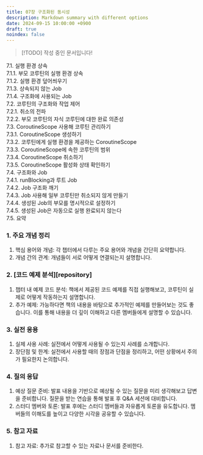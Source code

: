 ```yaml
---
title: 07장 구조화된 동시성
description: Markdown summary with different options
date: 2024-09-15 10:00:00 +0900
draft: true
noindex: false
---
```

 
> [!TODO] 작성 중인 문서입니다!


7.1. 실행 환경 상속  
7.1.1. 부모 코루틴의 실행 환경 상속  
7.1.2. 실행 환경 덮어씌우기  
7.1.3. 상속되지 않는 Job  
7.1.4. 구조화에 사용되는 Job  
7.2. 코루틴의 구조화와 작업 제어  
7.2.1. 취소의 전파  
7.2.2. 부모 코루틴의 자식 코루틴에 대한 완료 의존성  
7.3. CoroutineScope 사용해 코루틴 관리하기  
7.3.1. CoroutineScope 생성하기  
7.3.2. 코루틴에게 실행 환경을 제공하는 CoroutineScope  
7.3.3. CoroutineScope에 속한 코루틴의 범위  
7.3.4. CoroutineScope 취소하기  
7.3.5. CoroutineScope 활성화 상태 확인하기  
7.4. 구조화와 Job  
7.4.1. runBlocking과 루트 Job  
7.4.2. Job 구조화 깨기  
7.4.3. Job 사용해 일부 코루틴만 취소되지 않게 만들기  
7.4.4. 생성된 Job의 부모를 명시적으로 설정하기  
7.4.5. 생성된 Job은 자동으로 실행 완료되지 않는다  
7.5. 요약  


### 1. 주요 개념 정리
1. 핵심 용어와 개념: 각 챕터에서 다루는 주요 용어와 개념을 간단히 요약합니다.
2. 개념 간의 관계: 개념들이 서로 어떻게 연결되는지 설명합니다.
### 2. [코드 예제 분석][repository]
1. 챕터 내 예제 코드 분석: 책에서 제공된 코드 예제를 직접 실행해보고, 코루틴이 실제로 어떻게 작동하는지 설명합니다.
2. 추가 예제: 가능하다면 책의 내용을 바탕으로 추가적인 예제를 만들어보는 것도 좋습니다. 이를 통해 내용을 더 깊이 이해하고 다른 멤버들에게 설명할 수 있습니다.
### 3. 실전 응용
1. 실제 사용 사례: 실전에서 어떻게 사용될 수 있는지 사례를 소개합니다.
2. 장단점 및 한계: 실전에서 사용할 때의 장점과 단점을 정리하고, 어떤 상황에서 주의가 필요한지 논의합니다.
### 4. 질의 응답
1. 예상 질문 준비: 발표 내용을 기반으로 예상될 수 있는 질문을 미리 생각해보고 답변을 준비합니다. 질문을 받는 연습을 통해 발표 후 Q&A 세션에 대비합니다.
2. 스터디 멤버와 토론: 발표 후에는 스터디 멤버들과 자유롭게 토론을 유도합니다. 멤버들의 이해도를 높이고 다양한 시각을 공유할 수 있습니다.
### 5. 참고 자료
1. 참고 자료: 추가로 참고할 수 있는 자료나 문서를 준비한다.
